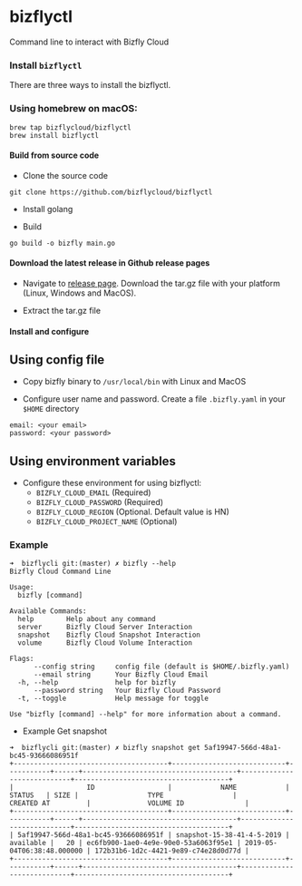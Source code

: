 # bizflyctl

Command line to interact with Bizfly Cloud 

### Install `bizflyctl`

There are three ways to install the bizflyctl.

### Using homebrew on macOS:
```shell script
brew tap bizflycloud/bizflyctl
brew install bizflyctl
```

#### Build from source code

- Clone the source code 

```shell script
git clone https://github.com/bizflycloud/bizflyctl
```

- Install golang

- Build 

```shell script
go build -o bizfly main.go
```

#### Download the latest release in Github release pages

- Navigate to [release page](https://github.com/bizflycloud/bizflyctl/releases). Download the tar.gz file with your platform (Linux, Windows and MacOS).

- Extract the tar.gz file


#### Install and configure
## Using config file
- Copy bizfly binary to `/usr/local/bin` with Linux and MacOS

- Configure user name and password. Create a file `.bizfly.yaml` in your `$HOME` directory

```
email: <your email>
password: <your password>
```

## Using environment variables
- Configure these environment for using bizflyctl:
  - `BIZFLY_CLOUD_EMAIL` (Required)
  - `BIZFLY_CLOUD_PASSWORD` (Required)
  - `BIZFLY_CLOUD_REGION` (Optional. Default value is HN)
  - `BIZFLY_CLOUD_PROJECT_NAME` (Optional)

### Example

```shell script
➜  bizflycli git:(master) ✗ bizfly --help
Bizfly Cloud Command Line

Usage:
  bizfly [command]

Available Commands:
  help        Help about any command
  server      Bizfly Cloud Server Interaction
  snapshot    Bizfly Cloud Snapshot Interaction
  volume      Bizfly Cloud Volume Interaction

Flags:
      --config string     config file (default is $HOME/.bizfly.yaml)
      --email string      Your Bizfly Cloud Email
  -h, --help              help for bizfly
      --password string   Your Bizfly Cloud Password
  -t, --toggle            Help message for toggle

Use "bizfly [command] --help" for more information about a command.

```

- Example Get snapshot

```shell script
➜  bizflycli git:(master) ✗ bizfly snapshot get 5af19947-566d-48a1-bc45-93666086951f
+--------------------------------------+----------------------------+-----------+------+--------------------------------------+----------------------------+--------------------------------------+
|                  ID                  |            NAME            |  STATUS   | SIZE |                 TYPE                 |         CREATED AT         |              VOLUME ID               |
+--------------------------------------+----------------------------+-----------+------+--------------------------------------+----------------------------+--------------------------------------+
| 5af19947-566d-48a1-bc45-93666086951f | snapshot-15-38-41-4-5-2019 | available |   20 | ec6fb900-1ae0-4e9e-90e0-53a6063f95e1 | 2019-05-04T06:38:48.000000 | 172b31b6-1d2c-4421-9e89-c74e28d0d77d |
+--------------------------------------+----------------------------+-----------+------+--------------------------------------+----------------------------+--------------------------------------+

```
